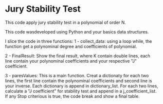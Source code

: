# Jury Stability Test
This code apply jury stability test in a polynomial of order N.

This code wasdeveloped using Python and your basics data structures.

I slice the code in three functions:
1 - collect_data:
using a loop while, the function get a polynominal degree and coefficients of polynomial.

2 - FinalResult:
Show the final result, where K contain double lines, each line contain your polynominal coefficients and your respective "J" coefficient.

3 - paresValues:
This is a main function.
Creat a dictionaty for each two lines, the first line contain the polynominal coefficients and second line is your inverse.
Each dictionary is append in dictionary_list.
For each two lines, calculate a "J coefficient" for stability test and append in a j_coefficient_list.
If any Stop criterious is true, the code break and show a final table.

